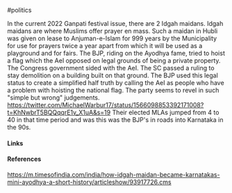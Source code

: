 #politics 

In the current 2022 Ganpati festival issue, there are 2 Idgah maidans. 
Idgah maidans are where Muslims offer prayer en mass. 
Such a maidan in Hubli was given on lease to Anjuman-e-Islam for 999 years by the Municipality for use for prayers twice a year apart from which it will be used as a playground and for fairs. 
The BJP, riding on the Ayodhya fame, tried to hoist a flag which the AeI opposed on legal grounds of being a private property. 
The Congress government sided with the AeI. The SC passed a ruling to stay demolition on a building built on that ground. 
The BJP used this legal status to create a simplified half truth by calling the AeI as people who have a problem with hoisting the national flag. 
The party seems to revel in such "simple but wrong" judgements. https://twitter.com/MichaelWarbur17/status/1566098853392171008?t=KhNwbrT5BQQqqrE1v_X1uA&s=19
Their elected MLAs jumped from 4 to 40 in that time period and was this was the BJP's in roads into Karnataka in the 90s. 

#### Links


#### References
https://m.timesofindia.com/india/how-idgah-maidan-became-karnatakas-mini-ayodhya-a-short-history/articleshow/93917726.cms